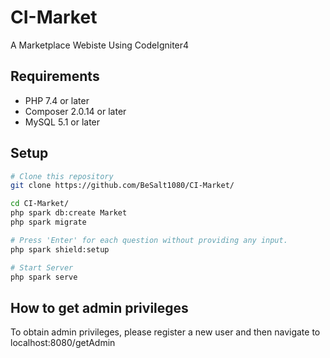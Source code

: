 # CI-Market
A Marketplace Webiste Using CodeIgniter4

## Requirements
- PHP 7.4 or later
- Composer 2.0.14 or later
- MySQL  5.1 or later

## Setup
```bash
# Clone this repository
git clone https://github.com/BeSalt1080/CI-Market/

cd CI-Market/
php spark db:create Market
php spark migrate

# Press 'Enter' for each question without providing any input.
php spark shield:setup

# Start Server
php spark serve

```
## How to get admin privileges
To obtain admin privileges, please register a new user and then navigate to localhost:8080/getAdmin
